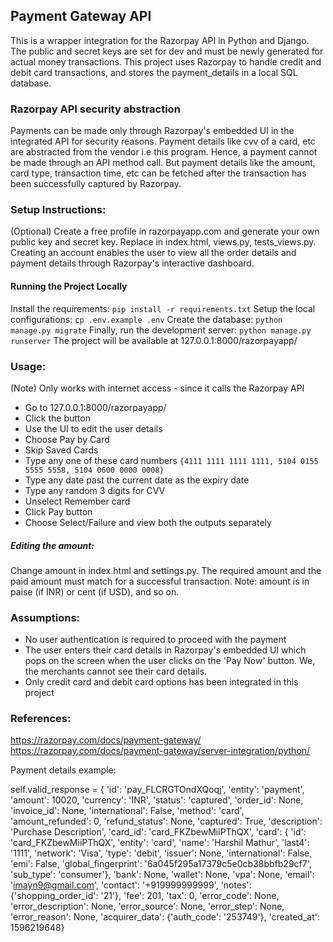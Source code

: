 ## Payment Gateway API

This is a wrapper integration for the Razorpay API in Python and Django.
The public and secret keys are set for dev and must be newly generated for actual money transactions.
This project uses Razorpay to handle credit and debit card transactions, and stores the payment_details in a local SQL database.

### Razorpay API security abstraction

Payments can be made only through Razorpay's embedded UI in the integrated API for security reasons.
Payment details like cvv of a card, etc are abstracted from the vendor i.e this program. 
Hence, a payment cannot be made through an API method call.
But payment details like the amount, card type, transaction time, etc can be fetched after the transaction has been successfully captured by Razorpay.

### Setup Instructions:

(Optional) Create a free profile in razorpayapp.com and generate your own public key and secret key. Replace in index.html, views.py, tests_views.py.
Creating an account enables the user to view all the order details and payment details through Razorpay's interactive dashboard.

#### Running the Project Locally

Install the requirements:
`pip install -r requirements.txt`
Setup the local configurations:
`cp .env.example .env`
Create the database:
`python manage.py migrate`
Finally, run the development server:
`python manage.py runserver`
The project will be available at 127.0.0.1:8000/razorpayapp/

### Usage:

(Note) Only works with internet access - since it calls the Razorpay API
* Go to 127.0.0.1:8000/razorpayapp/
* Click the button
* Use the UI to edit the user details
* Choose Pay by Card 
* Skip Saved Cards
* Type any one of these card numbers `{4111 1111 1111 1111, 5104 0155 5555 5558, 5104 0600 0000 0008}`
* Type any date past the current date as the expiry date
* Type any random 3 digits for CVV
* Unselect Remember card
* Click Pay button
* Choose Select/Failure and view both the outputs separately

##### Editing the amount:
Change amount in index.html and settings.py. 
The required amount and the paid amount must match for a successful transaction.
Note: amount is in paise (if INR) or cent (if USD), and so on.

### Assumptions:
* No user authentication is required to proceed with the payment
* The user enters their card details in Razorpay's embedded UI which pops on the screen when the user clicks on the 'Pay Now' button. We, the merchants cannot see their card details.
* Only credit card and debit card options has been integrated in this project

### References:
https://razorpay.com/docs/payment-gateway/
https://razorpay.com/docs/payment-gateway/server-integration/python/







Payment details example:

self.valid_response = {
                    'id': 'pay_FLCRGTOndXQoqj', 
                    'entity': 'payment', 
                    'amount': 10020, 
                    'currency': 'INR', 
                    'status': 'captured', 
                    'order_id': None, 
                    'invoice_id': None, 
                    'international': False, 
                    'method': 'card', 
                    'amount_refunded': 0, 
                    'refund_status': None, 
                    'captured': True, 
                    'description': 'Purchase Description', 
                    'card_id': 'card_FKZbewMiiPThQX', 
                    'card': {
                        'id': 'card_FKZbewMiiPThQX', 
                        'entity': 'card', 
                        'name': 'Harshil Mathur', 
                        'last4': '1111', 
                        'network': 'Visa', 
                        'type': 'debit', 
                        'issuer': None, 
                        'international': False, 
                        'emi': False, 
                        'global_fingerprint': '6a045f295a17379c5e0cb38bbfb29cf7', 
                        'sub_type': 'consumer'}, 
                    'bank': None, 
                    'wallet': None, 
                    'vpa': None, 
                    'email': 'imayn9@gmail.com', 
                    'contact': '+919999999999', 
                    'notes': {'shopping_order_id': '21'}, 
                    'fee': 201, 
                    'tax': 0, 
                    'error_code': None, 
                    'error_description': None, 
                    'error_source': None, 
                    'error_step': None, 
                    'error_reason': None, 
                    'acquirer_data': {'auth_code': '253749'}, 
                    'created_at': 1596219648}